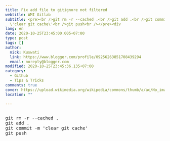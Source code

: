 ```yaml
---
title: Fix add file to gitignore not filtered
webtitle: WMI Gitlab
subtitle: <pre><br />git rm -r --cached .<br />git add .<br />git commit -m
  \'clear git cache\'<br />git push<br /></pre><div
lang: en
date: 2020-10-25T23:45:00.005+07:00
type: post
tags: []
author:
  nick: Kuswati
  link: https://www.blogger.com/profile/09256263851708439294
  email: noreply@blogger.com
modified: 2020-10-25T23:45:36.135+07:00
category:
  - Github
  - Tips & Tricks
comments: true
cover: https://upload.wikimedia.org/wikipedia/commons/thumb/a/ac/No_image_available.svg/2048px-No_image_available.svg.png
location: ""

---
```


<pre><br>git rm -r --cached .<br>git add .<br>git commit -m 'clear git cache'<br>git push<br></pre>
